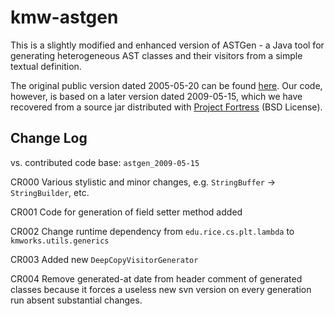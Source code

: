 # kmw-astgen

This is a slightly modified and enhanced version of ASTGen - a Java tool for generating heterogeneous AST classes and 
their visitors from a simple textual definition.

The original public version dated 2005-05-20 can be found [here](http://sourceforge.net/projects/astgen/).
Our code, however, is based on a later version dated 2009-05-15, which we have recovered from a source jar distributed
with [Project Fortress](http://java.net/projects/projectfortress/sources/sources/show) (BSD License).

## Change Log

vs. contributed code base: `astgen_2009-05-15`

CR000 Various stylistic and minor changes, e.g. `StringBuffer` -> `StringBuilder`, etc.

CR001 Code for generation of field setter method added

CR002 Change runtime dependency from `edu.rice.cs.plt.lambda` to `kmworks.utils.generics`

CR003 Added new `DeepCopyVisitorGenerator`

CR004 Remove generated-at date from header comment of generated classes because it forces a 
useless new svn version on every generation run absent substantial changes.
